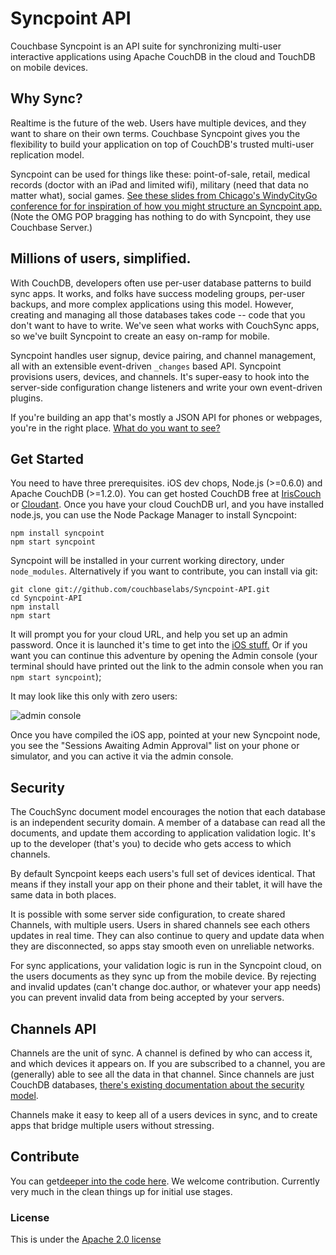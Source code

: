 # Syncpoint API

Couchbase Syncpoint is an API suite for synchronizing multi-user interactive applications using Apache CouchDB in the cloud and TouchDB on mobile devices.

## Why Sync?

Realtime is the future of the web. Users have multiple devices, and they want to share on their own terms. Couchbase Syncpoint gives you the flexibility to build your application on top of CouchDB's trusted multi-user replication model.

Syncpoint can be used for things like these: point-of-sale, retail, medical records (doctor with an iPad and limited wifi), military (need that data no matter what), social games. [See these slides from Chicago's WindyCityGo conference for for inspiration of how you might structure an Syncpoint app.](http://dl.dropbox.com/u/14074521/syncpoint-windycity-small.pdf) (Note the OMG POP bragging has nothing to do with Syncpoint, they use Couchbase Server.)

## Millions of users, simplified.

With CouchDB, developers often use per-user database patterns to build sync apps. It works, and folks have success modeling groups, per-user backups, and more complex applications using this model. However, creating and managing all those databases takes code -- code that you don't want to have to write. We've seen what works with CouchSync apps, so we've built Syncpoint to create an easy on-ramp for mobile.

Syncpoint handles user signup, device pairing, and channel management, all with an extensible event-driven `_changes` based API. Syncpoint provisions users, devices, and channels. It's super-easy to hook into the server-side configuration change listeners and write your own event-driven plugins.

If you're building an app that's mostly a JSON API for phones or webpages, you're in the right place. [What do you want to see?](#community)

## Get Started

You need to have three prerequisites. iOS dev chops, Node.js (>=0.6.0) and Apache CouchDB (>=1.2.0). You can get hosted CouchDB free at [IrisCouch](http://www.iriscouch.com) or [Cloudant](http://www.cloudant.com). Once you have your cloud CouchDB url, and you have installed node.js, you can use the Node Package Manager to install Syncpoint:

    npm install syncpoint
    npm start syncpoint

Syncpoint will be installed in your current working directory, under `node_modules`. Alternatively if you want to contribute, you can install via git:

    git clone git://github.com/couchbaselabs/Syncpoint-API.git
    cd Syncpoint-API
    npm install
    npm start

It will prompt you for your cloud URL, and help you set up an admin password. Once it is launched it's time to get into the <a href="https://github.com/couchbaselabs/Syncpoint-iOS">iOS stuff.</a> Or if you want you can continue this adventure by opening the Admin console (your terminal should have printed out the link to the admin console when you ran `npm start syncpoint`);

It may look like this only with zero users:

![admin console](/couchbaselabs/Syncpoint-API/raw/master/docs/admin-console.png)

Once you have compiled the iOS app, pointed at your new Syncpoint node, you see the "Sessions Awaiting Admin Approval" list on your phone or simulator, and you can active it via the admin console.

## Security

The CouchSync document model encourages the notion that each database is an independent security domain. A member of a database can read all the documents, and update them according to application validation logic. It's up to the developer (that's you) to decide who gets access to which channels.

By default Syncpoint keeps each users's full set of devices identical. That means if they install your app on their phone and their tablet, it will have the same data in both places.

It is possible with some server side configuration, to create shared Channels, with multiple users. Users in shared channels see each others updates in real time. They can also continue to query and update data when they are disconnected, so apps stay smooth even on unreliable networks.

For sync applications, your validation logic is run in the Syncpoint cloud, on the users documents as they sync up from the mobile device. By rejecting and invalid updates (can't change doc.author, or whatever your app needs) you can prevent invalid data from being accepted by your servers.

## Channels API

Channels are the unit of sync. A channel is defined by who can access it, and which devices it appears on. If you are subscribed to a channel, you are (generally) able to see all the data in that channel. Since channels are just CouchDB databases, [there's existing documentation about the security model](http://guide.couchdb.org/draft/security.html).

Channels make it easy to keep all of a users devices in sync, and to create apps that bridge multiple users without stressing.

## Contribute

You can get[deeper into the code here](https://github.com/couchbaselabs/Syncpoint-API/blob/master/docs/hacking.md). We welcome contribution. Currently very much in the clean things up for initial use stages.


### License

This is under the [Apache 2.0 license](LICENSE)
